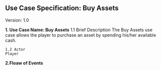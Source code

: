 ## Use Case Specification: Buy Assets

Version: 1.0

**1. Use Case Name: Buy Assets**
	1.1 Brief Description
	The Buy Assets use case allows the player to purchase an asset by spending his/her available cash.

	1.2 Actor
	Player

**2.Floaw of Events**
